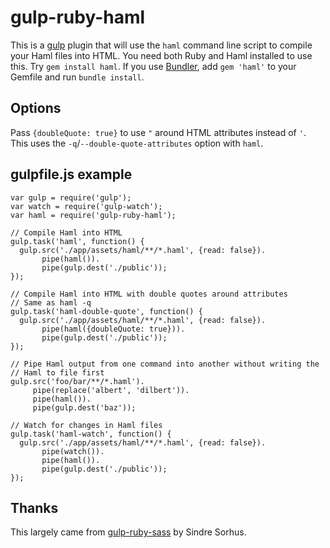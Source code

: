 # gulp-ruby-haml

This is a [gulp](http://gulpjs.com/) plugin that will use the `haml` command
line script to compile your Haml files into HTML. You need both Ruby and Haml
installed to use this. Try `gem install haml`. If you use
[Bundler](http://bundler.io/), add `gem 'haml'` to your Gemfile and run
`bundle install`.

## Options

Pass `{doubleQuote: true}` to use `"` around HTML attributes instead of `'`.
This uses the `-q`/`--double-quote-attributes` option with `haml`.

## gulpfile.js example

    var gulp = require('gulp');
    var watch = require('gulp-watch');
    var haml = require('gulp-ruby-haml');

    // Compile Haml into HTML
    gulp.task('haml', function() {
      gulp.src('./app/assets/haml/**/*.haml', {read: false}).
           pipe(haml()).
           pipe(gulp.dest('./public'));
    });

    // Compile Haml into HTML with double quotes around attributes
    // Same as haml -q
    gulp.task('haml-double-quote', function() {
      gulp.src('./app/assets/haml/**/*.haml', {read: false}).
           pipe(haml({doubleQuote: true})).
           pipe(gulp.dest('./public'));
    });

    // Pipe Haml output from one command into another without writing the
    // Haml to file first
    gulp.src('foo/bar/**/*.haml').
         pipe(replace('albert', 'dilbert')).
         pipe(haml()).
         pipe(gulp.dest('baz'));

    // Watch for changes in Haml files
    gulp.task('haml-watch', function() {
      gulp.src('./app/assets/haml/**/*.haml', {read: false}).
           pipe(watch()).
           pipe(haml()).
           pipe(gulp.dest('./public'));
    });

## Thanks

This largely came from [gulp-ruby-sass](https://github.com/sindresorhus/gulp-ruby-sass) by Sindre Sorhus.
